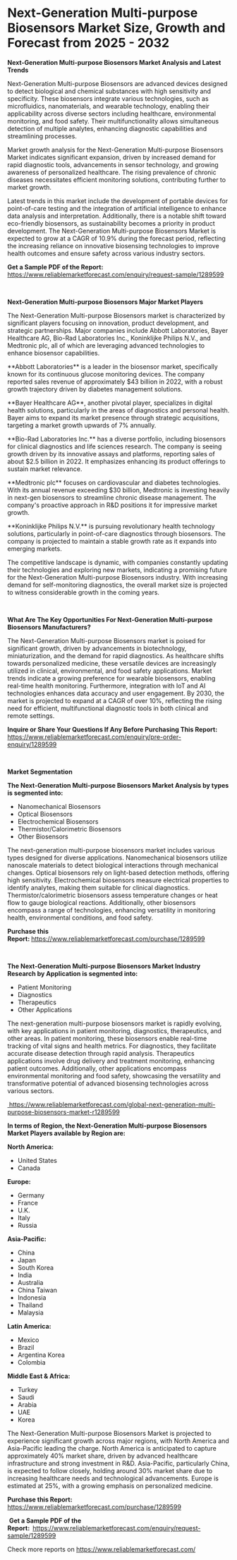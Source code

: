 <p><h1>Next-Generation Multi-purpose Biosensors Market Size, Growth and Forecast from 2025 - 2032</h1></p><p><strong>Next-Generation Multi-purpose Biosensors Market Analysis and Latest Trends</strong></p>
<p><p>Next-Generation Multi-purpose Biosensors are advanced devices designed to detect biological and chemical substances with high sensitivity and specificity. These biosensors integrate various technologies, such as microfluidics, nanomaterials, and wearable technology, enabling their applicability across diverse sectors including healthcare, environmental monitoring, and food safety. Their multifunctionality allows simultaneous detection of multiple analytes, enhancing diagnostic capabilities and streamlining processes.</p><p>Market growth analysis for the Next-Generation Multi-purpose Biosensors Market indicates significant expansion, driven by increased demand for rapid diagnostic tools, advancements in sensor technology, and growing awareness of personalized healthcare. The rising prevalence of chronic diseases necessitates efficient monitoring solutions, contributing further to market growth. </p><p>Latest trends in this market include the development of portable devices for point-of-care testing and the integration of artificial intelligence to enhance data analysis and interpretation. Additionally, there is a notable shift toward eco-friendly biosensors, as sustainability becomes a priority in product development. The Next-Generation Multi-purpose Biosensors Market is expected to grow at a CAGR of 10.9% during the forecast period, reflecting the increasing reliance on innovative biosensing technologies to improve health outcomes and ensure safety across various industry sectors.</p></p>
<p><strong>Get a Sample PDF of the Report:&nbsp;</strong> <a href="https://www.reliablemarketforecast.com/enquiry/request-sample/1289599?utm_campaign=1899&utm_medium=2&utm_source=Github&utm_content=ia&utm_term=16012025&utm_id=next-generation-multi-purpose-biosensors">https://www.reliablemarketforecast.com/enquiry/request-sample/1289599</a></p>
<p>&nbsp;</p>
<p><strong>Next-Generation Multi-purpose Biosensors Major Market Players</strong></p>
<p><p>The Next-Generation Multi-purpose Biosensors market is characterized by significant players focusing on innovation, product development, and strategic partnerships. Major companies include Abbott Laboratories, Bayer Healthcare AG, Bio-Rad Laboratories Inc., Koninklijke Philips N.V., and Medtronic plc, all of which are leveraging advanced technologies to enhance biosensor capabilities.</p><p>**Abbott Laboratories** is a leader in the biosensor market, specifically known for its continuous glucose monitoring devices. The company reported sales revenue of approximately $43 billion in 2022, with a robust growth trajectory driven by diabetes management solutions.</p><p>**Bayer Healthcare AG**, another pivotal player, specializes in digital health solutions, particularly in the areas of diagnostics and personal health. Bayer aims to expand its market presence through strategic acquisitions, targeting a market growth upwards of 7% annually.</p><p>**Bio-Rad Laboratories Inc.** has a diverse portfolio, including biosensors for clinical diagnostics and life sciences research. The company is seeing growth driven by its innovative assays and platforms, reporting sales of about $2.5 billion in 2022. It emphasizes enhancing its product offerings to sustain market relevance.</p><p>**Medtronic plc** focuses on cardiovascular and diabetes technologies. With its annual revenue exceeding $30 billion, Medtronic is investing heavily in next-gen biosensors to streamline chronic disease management. The company's proactive approach in R&D positions it for impressive market growth.</p><p>**Koninklijke Philips N.V.** is pursuing revolutionary health technology solutions, particularly in point-of-care diagnostics through biosensors. The company is projected to maintain a stable growth rate as it expands into emerging markets.</p><p>The competitive landscape is dynamic, with companies constantly updating their technologies and exploring new markets, indicating a promising future for the Next-Generation Multi-purpose Biosensors industry. With increasing demand for self-monitoring diagnostics, the overall market size is projected to witness considerable growth in the coming years.</p></p>
<p>&nbsp;</p>
<p><strong>What Are The Key Opportunities For Next-Generation Multi-purpose Biosensors Manufacturers?</strong></p>
<p><p>The Next-Generation Multi-purpose Biosensors market is poised for significant growth, driven by advancements in biotechnology, miniaturization, and the demand for rapid diagnostics. As healthcare shifts towards personalized medicine, these versatile devices are increasingly utilized in clinical, environmental, and food safety applications. Market trends indicate a growing preference for wearable biosensors, enabling real-time health monitoring. Furthermore, integration with IoT and AI technologies enhances data accuracy and user engagement. By 2030, the market is projected to expand at a CAGR of over 10%, reflecting the rising need for efficient, multifunctional diagnostic tools in both clinical and remote settings.</p></p>
<p><strong>Inquire or Share Your Questions If Any Before Purchasing This Report:</strong> <a href="https://www.reliablemarketforecast.com/enquiry/pre-order-enquiry/1289599?utm_campaign=1899&utm_medium=2&utm_source=Github&utm_content=ia&utm_term=16012025&utm_id=next-generation-multi-purpose-biosensors">https://www.reliablemarketforecast.com/enquiry/pre-order-enquiry/1289599</a></p>
<p>&nbsp;</p>
<p><strong>Market Segmentation</strong></p>
<p><strong>The Next-Generation Multi-purpose Biosensors Market Analysis by types is segmented into:</strong></p>
<p><ul><li>Nanomechanical Biosensors</li><li>Optical Biosensors</li><li>Electrochemical Biosensors</li><li>Thermistor/Calorimetric Biosensors</li><li>Other Biosensors</li></ul></p>
<p><p>The next-generation multi-purpose biosensors market includes various types designed for diverse applications. Nanomechanical biosensors utilize nanoscale materials to detect biological interactions through mechanical changes. Optical biosensors rely on light-based detection methods, offering high sensitivity. Electrochemical biosensors measure electrical properties to identify analytes, making them suitable for clinical diagnostics. Thermistor/calorimetric biosensors assess temperature changes or heat flow to gauge biological reactions. Additionally, other biosensors encompass a range of technologies, enhancing versatility in monitoring health, environmental conditions, and food safety.</p></p>
<p><strong>Purchase this Report:&nbsp;</strong><a href="https://www.reliablemarketforecast.com/purchase/1289599?utm_campaign=1899&utm_medium=2&utm_source=Github&utm_content=ia&utm_term=16012025&utm_id=next-generation-multi-purpose-biosensors">https://www.reliablemarketforecast.com/purchase/1289599</a></p>
<p>&nbsp;</p>
<p><strong>The Next-Generation Multi-purpose Biosensors Market Industry Research by Application is segmented into:</strong></p>
<p><ul><li>Patient Monitoring</li><li>Diagnostics</li><li>Therapeutics</li><li>Other Applications</li></ul></p>
<p><p>The next-generation multi-purpose biosensors market is rapidly evolving, with key applications in patient monitoring, diagnostics, therapeutics, and other areas. In patient monitoring, these biosensors enable real-time tracking of vital signs and health metrics. For diagnostics, they facilitate accurate disease detection through rapid analysis. Therapeutics applications involve drug delivery and treatment monitoring, enhancing patient outcomes. Additionally, other applications encompass environmental monitoring and food safety, showcasing the versatility and transformative potential of advanced biosensing technologies across various sectors.</p></p>
<p><a href="https://www.reliablemarketforecast.com/global-next-generation-multi-purpose-biosensors-market-r1289599?utm_campaign=1899&utm_medium=2&utm_source=Github&utm_content=ia&utm_term=16012025&utm_id=next-generation-multi-purpose-biosensors">&nbsp;https://www.reliablemarketforecast.com/global-next-generation-multi-purpose-biosensors-market-r1289599</a></p>
<p><strong>In terms of Region, the Next-Generation Multi-purpose Biosensors Market Players available by Region are:</strong></p>
<p>
    <p> <strong> North America: </strong>
        <ul>
            <li>United States</li>
            <li>Canada</li>
        </ul>
        </p> 
    <p> <strong> Europe: </strong>
        <ul>
            <li>Germany</li>
            <li>France</li>
            <li>U.K.</li>
            <li>Italy</li>
            <li>Russia</li>
        </ul>
        </p> 
    <p> <strong> Asia-Pacific: </strong>
        <ul>
            <li>China</li>
            <li>Japan</li>
            <li>South Korea</li>
            <li>India</li>
            <li>Australia</li>
            <li>China Taiwan</li>
            <li>Indonesia</li>
            <li>Thailand</li>
            <li>Malaysia</li>
        </ul>
        </p> 
    <p> <strong> Latin America: </strong>
        <ul>
            <li>Mexico</li>
            <li>Brazil</li>
            <li>Argentina Korea</li>
            <li>Colombia</li>
        </ul>
        </p> 
    <p> <strong> Middle East & Africa: </strong>
        <ul>
            <li>Turkey</li>
            <li>Saudi</li>
            <li>Arabia</li>
            <li>UAE</li>
            <li>Korea</li>
        </ul>
    </p>
    </p>
<p><p>The Next-Generation Multi-purpose Biosensors Market is projected to experience significant growth across major regions, with North America and Asia-Pacific leading the charge. North America is anticipated to capture approximately 40% market share, driven by advanced healthcare infrastructure and strong investment in R&D. Asia-Pacific, particularly China, is expected to follow closely, holding around 30% market share due to increasing healthcare needs and technological advancements. Europe is estimated at 25%, with a growing emphasis on personalized medicine.</p></p>
<p><strong>Purchase this Report: </strong><a href="https://www.reliablemarketforecast.com/purchase/1289599?utm_campaign=1899&utm_medium=2&utm_source=Github&utm_content=ia&utm_term=16012025&utm_id=next-generation-multi-purpose-biosensors">https://www.reliablemarketforecast.com/purchase/1289599</a></p>
<p>&nbsp;<strong>Get a Sample PDF of the Report:&nbsp;&nbsp;</strong><a href="https://www.reliablemarketforecast.com/enquiry/request-sample/1289599?utm_campaign=1899&utm_medium=2&utm_source=Github&utm_content=ia&utm_term=16012025&utm_id=next-generation-multi-purpose-biosensors">https://www.reliablemarketforecast.com/enquiry/request-sample/1289599</a></p>
<p><strong></strong></p>
<p>Check more reports on <a href="https://www.reliablemarketforecast.com/?utm_campaign=1899&utm_medium=2&utm_source=Github&utm_content=ia&utm_term=16012025&utm_id=next-generation-multi-purpose-biosensors">https://www.reliablemarketforecast.com/</a></p>